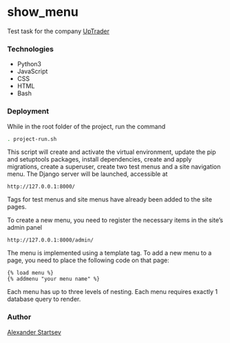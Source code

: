 # show_menu

Test task for the company [UpTrader](https://uptrader.io/)

### Technologies

- Python3
- JavaScript
- CSS
- HTML
- Bash

### Deployment

While in the root folder of the project, run the command
```sh
. project-run.sh
```
This script will create and activate the virtual environment, update the pip
and setuptools packages, install dependencies, create and apply migrations,
create a superuser, create two test menus and a site navigation menu.
The Django server will be launched, accessible at
```
http://127.0.0.1:8000/
```

Tags for test menus and site menus have already been added to the site pages.

To create a new menu, you need to register the necessary items in the site’s
admin panel
```
http://127.0.0.1:8000/admin/
```
The menu is implemented using a template tag.
To add a new menu to a page, you need to place the following code on that page:
```
{% load menu %}
{% addmenu "your menu name" %}
```
Each menu has up to three levels of nesting.
Each menu requires exactly 1 database query to render.

### Author

[Alexander Startsev](https://github.com/aleksanderstartsev1984)
